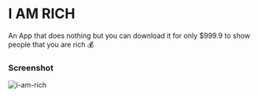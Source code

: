 # I AM RICH

An App that does nothing but you can download it for only $999.9 to show people that you are rich 💰

### Screenshot
![i-am-rich](https://user-images.githubusercontent.com/46846821/79450791-d75f7700-7ffe-11ea-999f-d589e57051f6.png)